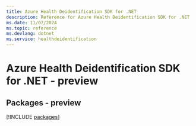 ```yaml
---
title: Azure Health Deidentification SDK for .NET
description: Reference for Azure Health Deidentification SDK for .NET
ms.date: 11/07/2024
ms.topic: reference
ms.devlang: dotnet
ms.service: healthdeidentification
---
```

# Azure Health Deidentification SDK for .NET - preview
## Packages - preview
[!INCLUDE [packages](health-deidentification-index.md)]
